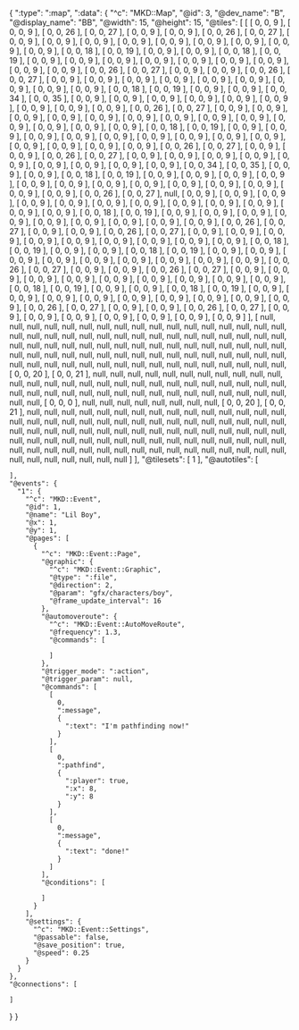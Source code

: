 {
  ":type": ":map",
  ":data": {
    "^c": "MKD::Map",
    "@id": 3,
    "@dev_name": "B",
    "@display_name": "BB",
    "@width": 15,
    "@height": 15,
    "@tiles": [
      [
        [
          0,
          0,
          9
        ],
        [
          0,
          0,
          9
        ],
        [
          0,
          0,
          26
        ],
        [
          0,
          0,
          27
        ],
        [
          0,
          0,
          9
        ],
        [
          0,
          0,
          9
        ],
        [
          0,
          0,
          26
        ],
        [
          0,
          0,
          27
        ],
        [
          0,
          0,
          9
        ],
        [
          0,
          0,
          9
        ],
        [
          0,
          0,
          9
        ],
        [
          0,
          0,
          9
        ],
        [
          0,
          0,
          9
        ],
        [
          0,
          0,
          9
        ],
        [
          0,
          0,
          9
        ],
        [
          0,
          0,
          9
        ],
        [
          0,
          0,
          9
        ],
        [
          0,
          0,
          18
        ],
        [
          0,
          0,
          19
        ],
        [
          0,
          0,
          9
        ],
        [
          0,
          0,
          9
        ],
        [
          0,
          0,
          18
        ],
        [
          0,
          0,
          19
        ],
        [
          0,
          0,
          9
        ],
        [
          0,
          0,
          9
        ],
        [
          0,
          0,
          9
        ],
        [
          0,
          0,
          9
        ],
        [
          0,
          0,
          9
        ],
        [
          0,
          0,
          9
        ],
        [
          0,
          0,
          9
        ],
        [
          0,
          0,
          9
        ],
        [
          0,
          0,
          9
        ],
        [
          0,
          0,
          26
        ],
        [
          0,
          0,
          27
        ],
        [
          0,
          0,
          9
        ],
        [
          0,
          0,
          9
        ],
        [
          0,
          0,
          26
        ],
        [
          0,
          0,
          27
        ],
        [
          0,
          0,
          9
        ],
        [
          0,
          0,
          9
        ],
        [
          0,
          0,
          9
        ],
        [
          0,
          0,
          9
        ],
        [
          0,
          0,
          9
        ],
        [
          0,
          0,
          9
        ],
        [
          0,
          0,
          9
        ],
        [
          0,
          0,
          9
        ],
        [
          0,
          0,
          9
        ],
        [
          0,
          0,
          18
        ],
        [
          0,
          0,
          19
        ],
        [
          0,
          0,
          9
        ],
        [
          0,
          0,
          9
        ],
        [
          0,
          0,
          34
        ],
        [
          0,
          0,
          35
        ],
        [
          0,
          0,
          9
        ],
        [
          0,
          0,
          9
        ],
        [
          0,
          0,
          9
        ],
        [
          0,
          0,
          9
        ],
        [
          0,
          0,
          9
        ],
        [
          0,
          0,
          9
        ],
        [
          0,
          0,
          9
        ],
        [
          0,
          0,
          9
        ],
        [
          0,
          0,
          9
        ],
        [
          0,
          0,
          26
        ],
        [
          0,
          0,
          27
        ],
        [
          0,
          0,
          9
        ],
        [
          0,
          0,
          9
        ],
        [
          0,
          0,
          9
        ],
        [
          0,
          0,
          9
        ],
        [
          0,
          0,
          9
        ],
        [
          0,
          0,
          9
        ],
        [
          0,
          0,
          9
        ],
        [
          0,
          0,
          9
        ],
        [
          0,
          0,
          9
        ],
        [
          0,
          0,
          9
        ],
        [
          0,
          0,
          9
        ],
        [
          0,
          0,
          9
        ],
        [
          0,
          0,
          9
        ],
        [
          0,
          0,
          18
        ],
        [
          0,
          0,
          19
        ],
        [
          0,
          0,
          9
        ],
        [
          0,
          0,
          9
        ],
        [
          0,
          0,
          9
        ],
        [
          0,
          0,
          9
        ],
        [
          0,
          0,
          9
        ],
        [
          0,
          0,
          9
        ],
        [
          0,
          0,
          9
        ],
        [
          0,
          0,
          9
        ],
        [
          0,
          0,
          9
        ],
        [
          0,
          0,
          9
        ],
        [
          0,
          0,
          9
        ],
        [
          0,
          0,
          9
        ],
        [
          0,
          0,
          9
        ],
        [
          0,
          0,
          26
        ],
        [
          0,
          0,
          27
        ],
        [
          0,
          0,
          9
        ],
        [
          0,
          0,
          9
        ],
        [
          0,
          0,
          26
        ],
        [
          0,
          0,
          27
        ],
        [
          0,
          0,
          9
        ],
        [
          0,
          0,
          9
        ],
        [
          0,
          0,
          9
        ],
        [
          0,
          0,
          9
        ],
        [
          0,
          0,
          9
        ],
        [
          0,
          0,
          9
        ],
        [
          0,
          0,
          9
        ],
        [
          0,
          0,
          9
        ],
        [
          0,
          0,
          9
        ],
        [
          0,
          0,
          34
        ],
        [
          0,
          0,
          35
        ],
        [
          0,
          0,
          9
        ],
        [
          0,
          0,
          9
        ],
        [
          0,
          0,
          18
        ],
        [
          0,
          0,
          19
        ],
        [
          0,
          0,
          9
        ],
        [
          0,
          0,
          9
        ],
        [
          0,
          0,
          9
        ],
        [
          0,
          0,
          9
        ],
        [
          0,
          0,
          9
        ],
        [
          0,
          0,
          9
        ],
        [
          0,
          0,
          9
        ],
        [
          0,
          0,
          9
        ],
        [
          0,
          0,
          9
        ],
        [
          0,
          0,
          9
        ],
        [
          0,
          0,
          9
        ],
        [
          0,
          0,
          9
        ],
        [
          0,
          0,
          9
        ],
        [
          0,
          0,
          26
        ],
        [
          0,
          0,
          27
        ],
        null,
        [
          0,
          0,
          9
        ],
        [
          0,
          0,
          9
        ],
        [
          0,
          0,
          9
        ],
        [
          0,
          0,
          9
        ],
        [
          0,
          0,
          9
        ],
        [
          0,
          0,
          9
        ],
        [
          0,
          0,
          9
        ],
        [
          0,
          0,
          9
        ],
        [
          0,
          0,
          9
        ],
        [
          0,
          0,
          9
        ],
        [
          0,
          0,
          9
        ],
        [
          0,
          0,
          9
        ],
        [
          0,
          0,
          18
        ],
        [
          0,
          0,
          19
        ],
        [
          0,
          0,
          9
        ],
        [
          0,
          0,
          9
        ],
        [
          0,
          0,
          9
        ],
        [
          0,
          0,
          9
        ],
        [
          0,
          0,
          9
        ],
        [
          0,
          0,
          9
        ],
        [
          0,
          0,
          9
        ],
        [
          0,
          0,
          9
        ],
        [
          0,
          0,
          9
        ],
        [
          0,
          0,
          26
        ],
        [
          0,
          0,
          27
        ],
        [
          0,
          0,
          9
        ],
        [
          0,
          0,
          9
        ],
        [
          0,
          0,
          26
        ],
        [
          0,
          0,
          27
        ],
        [
          0,
          0,
          9
        ],
        [
          0,
          0,
          9
        ],
        [
          0,
          0,
          9
        ],
        [
          0,
          0,
          9
        ],
        [
          0,
          0,
          9
        ],
        [
          0,
          0,
          9
        ],
        [
          0,
          0,
          9
        ],
        [
          0,
          0,
          9
        ],
        [
          0,
          0,
          9
        ],
        [
          0,
          0,
          18
        ],
        [
          0,
          0,
          19
        ],
        [
          0,
          0,
          9
        ],
        [
          0,
          0,
          9
        ],
        [
          0,
          0,
          18
        ],
        [
          0,
          0,
          19
        ],
        [
          0,
          0,
          9
        ],
        [
          0,
          0,
          9
        ],
        [
          0,
          0,
          9
        ],
        [
          0,
          0,
          9
        ],
        [
          0,
          0,
          9
        ],
        [
          0,
          0,
          9
        ],
        [
          0,
          0,
          9
        ],
        [
          0,
          0,
          9
        ],
        [
          0,
          0,
          9
        ],
        [
          0,
          0,
          26
        ],
        [
          0,
          0,
          27
        ],
        [
          0,
          0,
          9
        ],
        [
          0,
          0,
          9
        ],
        [
          0,
          0,
          26
        ],
        [
          0,
          0,
          27
        ],
        [
          0,
          0,
          9
        ],
        [
          0,
          0,
          9
        ],
        [
          0,
          0,
          9
        ],
        [
          0,
          0,
          9
        ],
        [
          0,
          0,
          9
        ],
        [
          0,
          0,
          9
        ],
        [
          0,
          0,
          9
        ],
        [
          0,
          0,
          9
        ],
        [
          0,
          0,
          9
        ],
        [
          0,
          0,
          18
        ],
        [
          0,
          0,
          19
        ],
        [
          0,
          0,
          9
        ],
        [
          0,
          0,
          9
        ],
        [
          0,
          0,
          18
        ],
        [
          0,
          0,
          19
        ],
        [
          0,
          0,
          9
        ],
        [
          0,
          0,
          9
        ],
        [
          0,
          0,
          9
        ],
        [
          0,
          0,
          9
        ],
        [
          0,
          0,
          9
        ],
        [
          0,
          0,
          9
        ],
        [
          0,
          0,
          9
        ],
        [
          0,
          0,
          9
        ],
        [
          0,
          0,
          9
        ],
        [
          0,
          0,
          26
        ],
        [
          0,
          0,
          27
        ],
        [
          0,
          0,
          9
        ],
        [
          0,
          0,
          9
        ],
        [
          0,
          0,
          26
        ],
        [
          0,
          0,
          27
        ],
        [
          0,
          0,
          9
        ],
        [
          0,
          0,
          9
        ],
        [
          0,
          0,
          9
        ],
        [
          0,
          0,
          9
        ],
        [
          0,
          0,
          9
        ],
        [
          0,
          0,
          9
        ],
        [
          0,
          0,
          9
        ]
      ],
      [
        null,
        null,
        null,
        null,
        null,
        null,
        null,
        null,
        null,
        null,
        null,
        null,
        null,
        null,
        null,
        null,
        null,
        null,
        null,
        null,
        null,
        null,
        null,
        null,
        null,
        null,
        null,
        null,
        null,
        null,
        null,
        null,
        null,
        null,
        null,
        null,
        null,
        null,
        null,
        null,
        null,
        null,
        null,
        null,
        null,
        null,
        null,
        null,
        null,
        null,
        null,
        null,
        null,
        null,
        null,
        null,
        null,
        null,
        null,
        null,
        null,
        null,
        null,
        null,
        null,
        null,
        null,
        null,
        null,
        null,
        null,
        null,
        null,
        null,
        null,
        null,
        null,
        null,
        null,
        null,
        null,
        [
          0,
          0,
          20
        ],
        [
          0,
          0,
          21
        ],
        null,
        null,
        null,
        null,
        null,
        null,
        null,
        null,
        null,
        null,
        null,
        null,
        null,
        null,
        null,
        null,
        null,
        null,
        null,
        null,
        null,
        null,
        null,
        null,
        null,
        null,
        null,
        null,
        null,
        null,
        null,
        null,
        null,
        null,
        null,
        null,
        null,
        null,
        null,
        null,
        null,
        null,
        null,
        null,
        null,
        [
          0,
          0,
          0
        ],
        null,
        null,
        null,
        null,
        null,
        null,
        null,
        null,
        [
          0,
          0,
          20
        ],
        [
          0,
          0,
          21
        ],
        null,
        null,
        null,
        null,
        null,
        null,
        null,
        null,
        null,
        null,
        null,
        null,
        null,
        null,
        null,
        null,
        null,
        null,
        null,
        null,
        null,
        null,
        null,
        null,
        null,
        null,
        null,
        null,
        null,
        null,
        null,
        null,
        null,
        null,
        null,
        null,
        null,
        null,
        null,
        null,
        null,
        null,
        null,
        null,
        null,
        null,
        null,
        null,
        null,
        null,
        null,
        null,
        null,
        null,
        null,
        null,
        null,
        null,
        null,
        null,
        null,
        null,
        null,
        null,
        null,
        null,
        null,
        null,
        null,
        null,
        null,
        null,
        null,
        null,
        null,
        null,
        null,
        null,
        null,
        null,
        null,
        null,
        null,
        null,
        null,
        null
      ]
    ],
    "@tilesets": [
      1
    ],
    "@autotiles": [

    ],
    "@events": {
      "1": {
        "^c": "MKD::Event",
        "@id": 1,
        "@name": "Lil Boy",
        "@x": 1,
        "@y": 1,
        "@pages": [
          {
            "^c": "MKD::Event::Page",
            "@graphic": {
              "^c": "MKD::Event::Graphic",
              "@type": ":file",
              "@direction": 2,
              "@param": "gfx/characters/boy",
              "@frame_update_interval": 16
            },
            "@automoveroute": {
              "^c": "MKD::Event::AutoMoveRoute",
              "@frequency": 1.3,
              "@commands": [

              ]
            },
            "@trigger_mode": ":action",
            "@trigger_param": null,
            "@commands": [
              [
                0,
                ":message",
                {
                  ":text": "I'm pathfinding now!"
                }
              ],
              [
                0,
                ":pathfind",
                {
                  ":player": true,
                  ":x": 8,
                  ":y": 8
                }
              ],
              [
                0,
                ":message",
                {
                  ":text": "done!"
                }
              ]
            ],
            "@conditions": [

            ]
          }
        ],
        "@settings": {
          "^c": "MKD::Event::Settings",
          "@passable": false,
          "@save_position": true,
          "@speed": 0.25
        }
      }
    },
    "@connections": [

    ]
  }
}